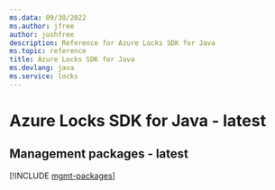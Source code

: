 ```yaml
---
ms.data: 09/30/2022
ms.author: jfree
author: joshfree
description: Reference for Azure Locks SDK for Java
ms.topic: reference
title: Azure Locks SDK for Java
ms.devlang: java
ms.service: locks
---
```

# Azure Locks SDK for Java - latest

## Management packages - latest
[!INCLUDE [mgmt-packages](locks-mgmt-index.md)]
